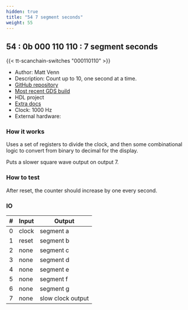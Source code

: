 ```yaml
---
hidden: true
title: "54 7 segment seconds"
weight: 55
---
```


## 54 : 0b 000 110 110 : 7 segment seconds

{{< tt-scanchain-switches "000110110" >}}

* Author: Matt Venn
* Description: Count up to 10, one second at a time.
* [GitHub repository](https://github.com/tinytapeout/tt03-verilog-demo)
* [Most recent GDS build](https://github.com/TinyTapeout/tt03-verilog-demo/actions/runs/4731585945)
* HDL project
* [Extra docs]()
* Clock: 1000 Hz
* External hardware: 



### How it works

Uses a set of registers to divide the clock, and then some combinational logic
to convert from binary to decimal for the display.

Puts a slower square wave output on output 7.


### How to test

After reset, the counter should increase by one every second.


### IO

| # | Input        | Output       |
|---|--------------|--------------|
| 0 | clock  | segment a |
| 1 | reset  | segment b |
| 2 | none  | segment c |
| 3 | none  | segment d |
| 4 | none  | segment e |
| 5 | none  | segment f |
| 6 | none  | segment g |
| 7 | none  | slow clock output |
